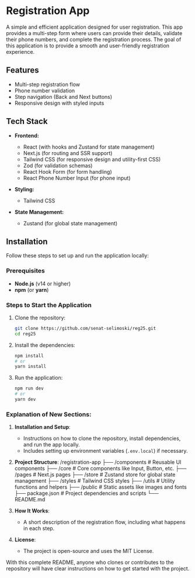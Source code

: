 # Registration App

A simple and efficient application designed for user registration. This app provides a multi-step form where users can provide their details, validate their phone numbers, and complete the registration process. The goal of this application is to provide a smooth and user-friendly registration experience.

## Features
- Multi-step registration flow
- Phone number validation
- Step navigation (Back and Next buttons)
- Responsive design with styled inputs

## Tech Stack
- **Frontend:** 
  - React (with hooks and Zustand for state management)
  - Next.js (for routing and SSR support)
  - Tailwind CSS (for responsive design and utility-first CSS)
  - Zod (for validation schemas)
  - React Hook Form (for form handling)
  - React Phone Number Input (for phone input)
  
- **Styling:** 
  - Tailwind CSS

- **State Management:** 
  - Zustand (for global state management)

## Installation

Follow these steps to set up and run the application locally:

### Prerequisites
- **Node.js** (v14 or higher)
- **npm** (or **yarn**)

### Steps to Start the Application

1. Clone the repository:

   ```bash
   git clone https://github.com/senat-selimoski/reg25.git
   cd reg25

2. Install the dependencies:

   ```bash
   npm install
   # or
   yarn install

3. Run the application:

   ```bash
   npm run dev
   # or
   yarn dev


### Explanation of New Sections:
1. **Installation and Setup**:
   - Instructions on how to clone the repository, install dependencies, and run the app locally.
   - Includes setting up environment variables (`.env.local`) if necessary.
   
2. **Project Structure**:
   /registration-app
            ├── /components          # Reusable UI components
            ├── /core                # Core components like Input, Button, etc.
            ├── /pages               # Next.js pages
            ├── /store               # Zustand store for global state management
            ├── /styles              # Tailwind CSS styles
            ├── /utils               # Utility functions and helpers
            ├── /public              # Static assets like images and fonts
            ├── package.json         # Project dependencies and scripts
            └── README.md  

3. **How It Works**:
   - A short description of the registration flow, including what happens in each step.

5. **License**:
   - The project is open-source and uses the MIT License.

With this complete README, anyone who clones or contributes to the repository will have clear instructions on how to get started with the project.
